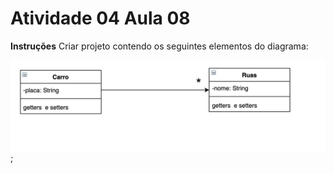 # Atividade 04 Aula 08

**Instruções**
Criar projeto contendo os seguintes elementos do diagrama:

![](../images/aula08-atv04.png);